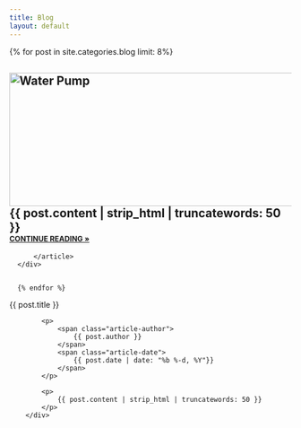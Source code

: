 ```yaml
---
title: Blog
layout: default
---
```


<div class="container">
    {% for post in site.categories.blog limit: 8%}
        <div class="row">
            <h2>
                <a href="{{ post.url | prepend: site.baseurl }}">
                  <img class="first-image-thumbnail alignnone size-large wp-image-4513" src="{{ post.image | prepend: site.baseurl }}" alt="Water Pump" width="700" height="238" /></a>
                  <br>
                  {{ post.content | strip_html | truncatewords: 50 }}
                  <br>
                  <a href="{{ post.url | prepend: site.baseurl }}" style="text-transform:uppercase; font-size: 13px; font-weight: 700;">Continue Reading »</a>
              </div>

          </article>
      </div>


      {% endfor %}
  </div>
                    {{ post.title }}
                </a>
            </h2>
            
            <p>
                <span class="article-author">
                    {{ post.author }}
                </span>
                <span class="article-date">
                    {{ post.date | date: "%b %-d, %Y"}}
                </span>
            </p>
            
            <p>
                {{ post.content | strip_html | truncatewords: 50 }}
            </p>
        </div>
</div>